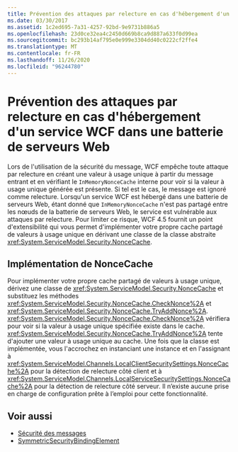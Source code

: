 ```yaml
---
title: Prévention des attaques par relecture en cas d'hébergement d'un service WCF dans une batterie de serveurs Web
ms.date: 03/30/2017
ms.assetid: 1c2ed695-7a31-4257-92bd-9e9731b886a5
ms.openlocfilehash: 23d0ce32ea4c2450d669b8ca9d887a633f0d99ea
ms.sourcegitcommit: bc293b14af795e0e999e3304dd40c0222cf2ffe4
ms.translationtype: MT
ms.contentlocale: fr-FR
ms.lasthandoff: 11/26/2020
ms.locfileid: "96244780"
---
```

# <a name="preventing-replay-attacks-when-a-wcf-service-is-hosted-in-a-web-farm"></a>Prévention des attaques par relecture en cas d'hébergement d'un service WCF dans une batterie de serveurs Web

Lors de l'utilisation de la sécurité du message, WCF empêche toute attaque par relecture en créant une valeur à usage unique à partir du message entrant et en vérifiant le `InMemoryNonceCache` interne pour voir si la valeur à usage unique générée est présente. Si tel est le cas, le message est ignoré comme relecture. Lorsqu'un service WCF est hébergé dans une batterie de serveurs Web, étant donné que `InMemoryNonceCache` n'est pas partagé entre les nœuds de la batterie de serveurs Web, le service est vulnérable aux attaques par relecture.  Pour limiter ce risque, WCF 4.5 fournit un point d'extensibilité qui vous permet d'implémenter votre propre cache partagé de valeurs à usage unique en dérivant une classe de la classe abstraite <xref:System.ServiceModel.Security.NonceCache>.  
  
## <a name="noncecache-implementation"></a>Implémentation de NonceCache  

 Pour implémenter votre propre cache partagé de valeurs à usage unique, dérivez une classe de <xref:System.ServiceModel.Security.NonceCache> et substituez les méthodes <xref:System.ServiceModel.Security.NonceCache.CheckNonce%2A> et <xref:System.ServiceModel.Security.NonceCache.TryAddNonce%2A>. <xref:System.ServiceModel.Security.NonceCache.CheckNonce%2A> vérifiera pour voir si la valeur à usage unique spécifiée existe dans le cache. <xref:System.ServiceModel.Security.NonceCache.TryAddNonce%2A> tente d'ajouter une valeur à usage unique au cache. Une fois que la classe est implémentée, vous l'accrochez en instanciant une instance et en l'assignant à <xref:System.ServiceModel.Channels.LocalClientSecuritySettings.NonceCache%2A> pour la détection de relecture côté client et à <xref:System.ServiceModel.Channels.LocalServiceSecuritySettings.NonceCache%2A> pour la détection de relecture côté serveur. Il n’existe aucune prise en charge de configuration prête à l’emploi pour cette fonctionnalité.  
  
## <a name="see-also"></a>Voir aussi

- [Sécurité des messages](message-security-in-wcf.md)
- [SymmetricSecurityBindingElement](../diagnostics/wmi/symmetricsecuritybindingelement.md)
